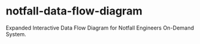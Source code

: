 # notfall-data-flow-diagram
Expanded Interactive Data Flow Diagram for Notfall Engineers On-Demand System.
